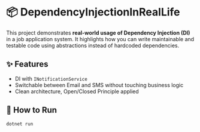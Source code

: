 # 📦 DependencyInjectionInRealLife

This project demonstrates **real-world usage of Dependency Injection (DI)** in a job application system. It highlights how you can write maintainable and testable code using abstractions instead of hardcoded dependencies.

## ✨ Features
- DI with `INotificationService`
- Switchable between Email and SMS without touching business logic
- Clean architecture, Open/Closed Principle applied

## 🔧 How to Run

```bash
dotnet run
